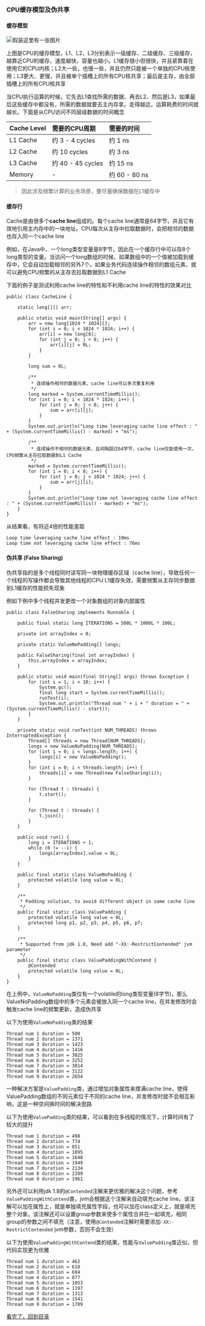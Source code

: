 ### CPU缓存模型及伪共享

#### 缓存模型

![假装这里有一张图片](/static/img/cpu-cache-memory.png)

上图是CPU的缓存模型，L1、L2、L3分别表示一级缓存、二级缓存、三级缓存，越靠近CPU的缓存，速度越快，容量也越小。L1缓存很小但很快，并且紧靠着在使用它的CPU内核；L2大一些，也慢一些，并且仍然只能被一个单独的CPU核使用；L3更大、更慢，并且被单个插槽上的所有CPU核共享；最后是主存，由全部插槽上的所有CPU核共享

当CPU执行运算的时候，它先去L1查找所需的数据、再去L2、然后是L3，如果最后这些缓存中都没有，所需的数据就要去主内存拿。走得越远，运算耗费的时间就越长。下面是从CPU访问不同层级数据的时间概念

| Cache Level | 需要的CPU周期 | 需要的时间 | 
| :--- | :--- | :--- |
| L1 Cache | 约 3 - 4 cycles | 约 1 ns |
| L2 Cache | 约 10 cycles | 约 3 ns |
| L3 Cache | 约 40 - 45 cycles | 约 15 ns |
| Memory | - | 约 60 - 80 ns |

> 因此涉及频繁计算的业务场景，要尽量确保数据在L1缓存中

#### 缓存行

Cache是由很多个**cache line**组成的。每个cache line通常是64字节，并且它有效地引用主内存中的一块地址。CPU每次从主存中拉取数据时，会把相邻的数据也存入同一个cache line

例如，在Java中，一个long类型变量是8字节，因此在一个缓存行中可以存8个long类型的变量。当访问一个long数组的时候，如果数组中的一个值被加载到缓存中，它会自动加载相邻的另外7个。如果业务代码连续操作相邻的数组元素，就可以避免CPU频繁的从主存去拉取数据到L1 Cache

下面的例子是测试利用cache line的特性和不利用cache line的特性的效果对比

```
public class CacheLine {

    static long[][] arr;

    public static void main(String[] args) {
        arr = new long[1024 * 1024][];
        for (int i = 0; i < 1024 * 1024; i++) {
            arr[i] = new long[8];
            for (int j = 0; j < 8; j++) {
                arr[i][j] = 0L;
            }
        }

        long sum = 0L;

        /**
         * 连续操作相邻的数据元素，cache line可以多次重复利用
         */
        long marked = System.currentTimeMillis();
        for (int i = 0; i < 1024 * 1024; i++) {
            for (int j = 0; j < 8; j++) {
                sum = arr[i][j];
            }
        }
        System.out.println("Loop time leveraging cache line effect : " + (System.currentTimeMillis() - marked) + "ms");

        /**
         * 连续操作不相邻的数据元素，且间隔超过64字节，cache line仅能使用一次，CPU频繁从主存拉取数据到L1 Cache
         */
        marked = System.currentTimeMillis();
        for (int i = 0; i < 8; i++) {
            for (int j = 0; j < 1024 * 1024; j++) {
                sum = arr[j][i];
            }
        }
        System.out.println("Loop time not leveraging cache line effect : " + (System.currentTimeMillis() - marked) + "ms");
    }
}
```

从结果看，有将近4倍的性能差距

```
Loop time leveraging cache line effect : 19ms
Loop time not leveraging cache line effect : 76ms
```

#### 伪共享 (False Sharing)

伪共享指的是多个线程同时读写同一块物理缓存区域（cache line），导致任何一个线程的写操作都会导致其他线程的CPU L1缓存失效，需要频繁从主存同步数据到L1缓存的性能损失现象

例如下例中多个线程并发更改一个对象数组的对象内部属性

```
public class FalseSharing implements Runnable {

    public final static long ITERATIONS = 500L * 1000L * 100L;

    private int arrayIndex = 0;

    private static ValueNoPadding[] longs;

    public FalseSharing(final int arrayIndex) {
        this.arrayIndex = arrayIndex;
    }

    public static void main(final String[] args) throws Exception {
        for (int i = 1; i < 10; i++) {
            System.gc();
            final long start = System.currentTimeMillis();
            runTest(i);
            System.out.println("Thread num " + i + " duration = " + (System.currentTimeMillis() - start));
        }
    }

    private static void runTest(int NUM_THREADS) throws InterruptedException {
        Thread[] threads = new Thread[NUM_THREADS];
        longs = new ValueNoPadding[NUM_THREADS];
        for (int i = 0; i < longs.length; i++) {
            longs[i] = new ValueNoPadding();
        }
        for (int i = 0; i < threads.length; i++) {
            threads[i] = new Thread(new FalseSharing(i));
        }

        for (Thread t : threads) {
            t.start();
        }

        for (Thread t : threads) {
            t.join();
        }
    }

    public void run() {
        long i = ITERATIONS + 1;
        while (0 != --i) {
            longs[arrayIndex].value = 0L;
        }
    }

    public final static class ValueNoPadding {
        protected volatile long value = 0L;
    }
    
    /**
     * Padding solution, to avoid different object in same cache line
     */
    public final static class ValuePadding {
        protected volatile long value = 0L;
        protected long p1, p2, p3, p4, p5, p6, p7;
    }

    /**
     * Supported from jdk 1.8, Need add "-XX:-RestrictContended" jvm parameter
     */
    public final static class ValuePaddingWithContend {
        @Contended
        protected volatile long value = 0L;
    }
}
```

在上例中，`ValueNoPadding`类仅有一个volatile的long类型变量(8字节)，那么ValueNoPadding数组中的多个元素会被放入同一个cache line，在并发修改时会触发cache line的频繁更新，造成伪共享

以下为使用`ValueNoPadding`类的结果

```text
Thread num 1 duration = 500
Thread num 2 duration = 1371
Thread num 3 duration = 1423
Thread num 4 duration = 1416
Thread num 5 duration = 3025
Thread num 6 duration = 3252
Thread num 7 duration = 3014
Thread num 8 duration = 3122
Thread num 9 duration = 2654
```

一种解决方案是`ValuePadding`类，通过增加对象属性来撑满cache line，使得ValuePadding数组的不同元素位于不同的cache line，并发修改时就不会相互影响，这是一种空间换时间的解决思路

以下为使用`ValuePadding`类的结果，可以看到在多线程的情况下，计算时间有了较大的提升

```text
Thread num 1 duration = 498
Thread num 2 duration = 774
Thread num 3 duration = 851
Thread num 4 duration = 1095
Thread num 5 duration = 1648
Thread num 6 duration = 1949
Thread num 7 duration = 2134
Thread num 8 duration = 2289
Thread num 9 duration = 1961
```

另外还可以利用jdk 1.8的`@Contended`注解来更优雅的解决这个问题，参考`ValuePaddingWithContend`类，jvm会根据这个注解来自动填充cache line。该注解可以加在属性上，就是单独填充属性字段，也可以加在class定义上，就是填充整个对象。该注解还可以设置group参数来使多个属性合并在一起填充，相同group的参数之间不填充（注意，使用`@Contended`注解时需要添加`-XX:-RestrictContended` jvm参数，否则不会生效）

以下为使用`ValuePaddingWithContend`类的结果，性能与`ValuePadding`类近似，但代码实现更为优雅

```text
Thread num 1 duration = 462
Thread num 2 duration = 618
Thread num 3 duration = 694
Thread num 4 duration = 877
Thread num 5 duration = 1053
Thread num 6 duration = 1197
Thread num 7 duration = 1313
Thread num 8 duration = 1541
Thread num 9 duration = 1709
```


[看完了，回到目录](/README.md)